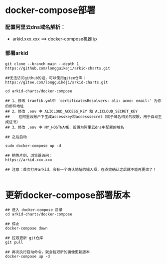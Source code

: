 # docker-compose部署

### 配置阿里云dns域名解析：

- arkid.xxx.xxx ==> docker-compose机器 ip

### 部署arkid

```shell
git clone --branch main --depth 1  https://github.com/longguikeji/arkid-charts.git

##无法访问github的话，可以使用gitee仓库：https://gitee.com/longguikeji/arkid-charts.git

cd arkid-charts/docker-compose

## 1、修改 traefik.yml中 'certificatesResolvers: ali: acme: email:' 为你的邮件地址
## 2、修改 .env 中 ALICLOUD_ACCESS_KEY 和 ALICLOUD_SECRET_KEY
##    在阿里云账户下生成accesskey和accesssecret（赋予域名相关的权限，用于自动生成证书）
## 3、修改 .env 中 MY_HOSTNAME，设置为阿里云dns中配置的域名

## 之后启动

sudo docker-compose up -d

## 稍等片刻，浏览器访问：
https://arkid.xxx.xxx

## 注意：首次打开arkid，会有一个确认地址的输入框，在点完确认之后就不能再更改了！


```

# 更新docker-compose部署版本
```shell
## 进入 docker-compose 目录
cd arkid-charts/docker-compose

## 停止
docker-compose down

## 拉取更新 git仓库
git pull

## 再次执行启动命令，就会拉取新的镜像更新版本
docker-compose up -d

```
